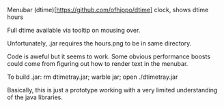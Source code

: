 Menubar (dtime)[https://github.com/ofhippo/dtime] clock, shows dtime hours

Full dtime available via tooltip on mousing over.

Unfortunately, .jar requires the hours.png to be in same directory.

Code is aweful but it seems to work. Some obvious performance boosts could come from figuring out how to render text in the menubar.

To build .jar: rm dtimetray.jar; warble jar; open ./dtimetray.jar

Basically, this is just a prototype working with a very limited understanding of the java libraries.
